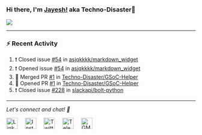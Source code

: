### Hi there, I'm [Jayesh!](https://technodisaster.wtf) aka Techno-Disaster👋

<a href="https://github.com/anuraghazra/github-readme-stats">
  <img align="center" src="https://github-readme-stats.vercel.app/api?username=Techno-Disaster&show_icons=true&include_all_commits=true&theme=default&count_private=true" />
</a>

---

### :zap: Recent Activity

<!--START_SECTION:activity-->
1. ❗️ Closed issue [#54](https://github.com//asjqkkkk/markdown_widget/issues/54) in [asjqkkkk/markdown_widget](https://github.com//asjqkkkk/markdown_widget)
2. ❗️ Opened issue [#54](https://github.com//asjqkkkk/markdown_widget/issues/54) in [asjqkkkk/markdown_widget](https://github.com//asjqkkkk/markdown_widget)
3. 🎉 Merged PR [#1](https://github.com//Techno-Disaster/GSoC-Helper/pull/1) in [Techno-Disaster/GSoC-Helper](https://github.com//Techno-Disaster/GSoC-Helper)
4. 💪 Opened PR [#1](https://github.com//Techno-Disaster/GSoC-Helper/pull/1) in [Techno-Disaster/GSoC-Helper](https://github.com//Techno-Disaster/GSoC-Helper)
5. ❗️ Closed issue [#228](https://github.com//slackapi/bolt-python/issues/228) in [slackapi/bolt-python](https://github.com//slackapi/bolt-python)
<!--END_SECTION:activity-->






---

<i> Let's connect and chat! :incoming_envelope: </i>

<a href="https://www.linkedin.com/in/techno_disaster"><img src="https://cdn.jsdelivr.net/npm/simple-icons@v3/icons/linkedin.svg" width="30px" alt="LinkedIn"></a> &nbsp; &nbsp;
<a href="https://instagram.com/techno_disaster"><img src="https://cdn.jsdelivr.net/npm/simple-icons@v3/icons/instagram.svg" width="30px" alt="Instagram"></a> &nbsp; &nbsp;
<a href="https://twitter.com/techno_disaster"><img src="https://cdn.jsdelivr.net/npm/simple-icons@v3/icons/twitter.svg" width="30px" alt="Twitter"></a> &nbsp; &nbsp;
<a href="https://t.me/techno_disaster"><img src="https://cdn.jsdelivr.net/npm/simple-icons@v3/icons/telegram.svg" width="30px" alt="Telegram"></a> &nbsp; &nbsp;
<a href="mailto:nirvejayesh@gmail.com"><img src="https://cdn.jsdelivr.net/npm/simple-icons@v3/icons/gmail.svg" width="30px" alt="GMail"></a> &nbsp; &nbsp;
